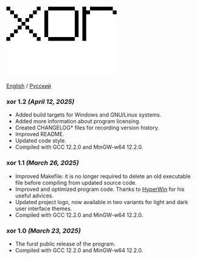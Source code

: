 ![xor](logo.png#gh-light-mode-only)
![xor](logo-dark.png#gh-dark-mode-only)

[English](CHANGELOG.md) / [Русский](CHANGELOG-RU.md)

### xor 1.2 _(April 12, 2025)_

* Added build targets for Windows and GNU/Linux systems.
* Added more information about program licensing.
* Created CHANGELOG\* files for recording version history.
* Improved README.
* Updated code style.
* Compiled with GCC 12.2.0 and MinGW-w64 12.2.0.

### xor 1.1 _(March 26, 2025)_

* Improved Makefile: it is no longer required to delete an old executable file
  before compiling from updated source code.
* Improved and optimized program code.
  Thanks to [HyperWin](https://github.com/HyperWinX) for his useful advices.
* Updated project logo, now available in two variants for light and dark
  user interface themes.
* Compiled with GCC 12.2.0 and MinGW-w64 12.2.0.

### xor 1.0 _(March 23, 2025)_

* The furst public release of the program.
* Compiled with GCC 12.2.0 and MinGW-w64 12.2.0.
